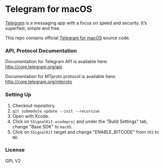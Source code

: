 Telegram for macOS
===========

[Telegram](http://telegram.org) is a messaging app with a focus on speed and security. It’s superfast, simple and free.

This repo contains official [Telegram for macOS](https://macos.telegram.org/) source code.

### API, Protocol Documentation

Documentation for Telegram API is available here: http://core.telegram.org/api

Documentation for MTproto protocol is available here: http://core.telegram.org/mtproto

### Setting Up

1. Checkout repository.
1. `git submodule update --init --recursive`
1. Open with Xcode.
1. Click on `SSignalKit.xcodeproj` and under the "Build Settings" tab, change "Base SDK" to `macOS`.
1. Click on `SSignalKit` target and change "ENABLE_BITCODE" from `YES` to `NO`.

### License

GPL V2
